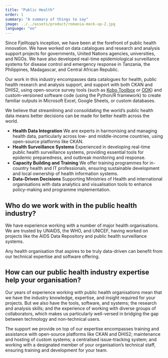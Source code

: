 ```yaml
---
title: "Public Health"
order: 1
summary: "A summary of things to say"
image: ../../assets/product/romania-mock-up-2.jpg
language: "en"
---
```


Since Fjelltopp’s inception, we have been at the forefront of public health innovation. We have worked on data catalogues and research and analysis support projects for governments, United Nations agencies, universities, and NGOs. We have also developed real-time epidemiological surveillance systems for disease control and emergency response in Tanzania, the Philippines, Madagascar, and Central African Republic.

Our work in this industry encompasses data catalogues for health, public health research and analysis support, and support with both CKAN and DHIS2, using open-source survey tools (such as [Kobo Toolbox](https://www.kobotoolbox.org/) or [ODK](getodk.org)) and custom-versioned software code (using the Python/R framework) to create familiar outputs in Microsoft Excel, Google Sheets, or custom databases.

We believe that streamlining and consolidating the world’s public health data means better decisions can be made for better health across the world.

- **Health Data Integration** We are experts in harmonising and managing health data, particularly across low- and middle-income countries, using open-source platforms like CKAN.
- **Health Surveillance Systems** Experienced in developing real-time public health surveillance systems, providing essential tools for epidemic preparedness, and outbreak monitoring and response.
- **Capacity Building and Training** We offer training programmes for in-country health and IT professionals, ensuring sustainable development and local ownership of health information systems.
- **Data-Driven Decisions** Supporting Ministries of Health and international organisations with data analytics and visualisation tools to enhance policy-making and programme implementation.

## Who do we work with in the public health industry?

We have experience working with a number of major health organisations. We are trusted by UNAIDS, the WHO, and UNICEF, having worked on projects like the AIDS Data Repository and public health surveillance systems.

Any health organisation that aspires to be truly data-driven can benefit from our technical expertise and software offering.

## How can our public health industry expertise help your organisation?

Our years of experience working with public health organisations mean that we have the industry knowledge, expertise, and insight required for your projects. But we also have the tools, software, and systems; the research and analysis skills; and the experience of working with diverse groups of collaborators, which makes us particularly well-versed in bridging the gap between technology and non-technical users.

The support we provide on top of our expertise encompasses training and assistance with open-source platforms like CKAN and DHIS2; maintenance and hosting of custom systems; a centralised issue-tracking system; and working with a designated member of your organisation’s technical staff, ensuring training and development for your team.
